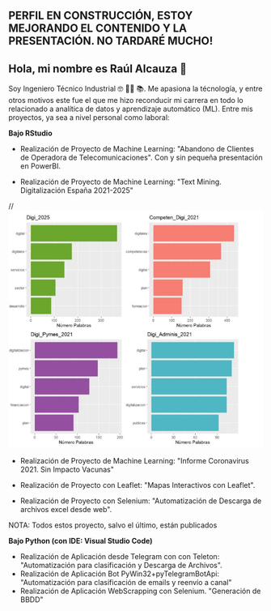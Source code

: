 ## PERFIL EN CONSTRUCCIÓN, ESTOY MEJORANDO EL CONTENIDO Y LA PRESENTACIÓN. NO TARDARÉ MUCHO!

## Hola, mi nombre es Raúl Alcauza 👋


Soy Ingeniero Técnico Industrial 🤓 👨‍🏫 📚. 
Me apasiona la técnología, y entre otros motivos este fue el que me hizo reconducir mi carrera en todo lo relacionado a analítica de datos y aprendizaje automático (ML). 
Entre mis proyectos, ya sea a nivel personal como laboral:

**Bajo RStudio**

  * Realización de Proyecto de Machine Learning: "Abandono de Clientes de Operadora de Telecomunicaciones". Con y sin pequeña presentación en PowerBI.
    

  * Realización de Proyecto de Machine Learning: "Text Mining. Digitalización España 2021-2025"
    
   // ![**Presentación**](Media/TextMinning.JPG)
  
  * Realización de Proyecto de Machine Learning: "Informe Coronavirus 2021. Sin Impacto Vacunas"
  
  * Realización de Proyecto con Leaflet: "Mapas Interactivos con Leaflet".
    
  * Realización de Proyecto con Selenium: "Automatización de Descarga de archivos excel desde web".

NOTA: Todos estos proyecto, salvo el último, están publicados 

**Bajo Python (con IDE: Visual Studio Code)**

 * Realización de Aplicación desde Telegram con con Teleton: "Automatización para clasificación y Descarga de Archivos".
 * Realización de Aplicación Bot PyWin32+pyTelegramBotApi: "Automatización para clasificación de emails y reenvío a canal"
 * Realización de Aplicación WebScrapping con Selenium.  "Generación de BBDD"


 

